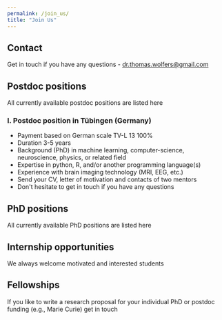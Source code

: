 ```yaml
---
permalink: /join_us/
title: "Join Us"
---
```


## Contact 
Get in touch if you have any questions - dr.thomas.wolfers@gmail.com

## Postdoc positions
All currently available postdoc positions are listed here

### I. Postdoc position in Tübingen (Germany) 
- Payment based on German scale TV-L 13 100%
- Duration 3-5 years
- Background (PhD) in machine learning, computer-science, neuroscience, physics, or related field
- Expertise in python, R, and/or another programming language(s)
- Experience with brain imaging technology (MRI, EEG, etc.)
- Send your CV, letter of motivation and contacts of two mentors
- Don't hesitate to get in touch if you have any questions

## PhD positions
All currently available PhD positions are listed here

## Internship opportunities
We always welcome motivated and interested students

## Fellowships
If you like to write a research proposal for your individual PhD or postdoc funding (e.g., Marie Curie) get in touch
